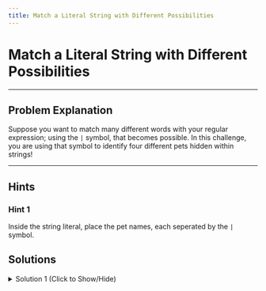 ```yaml
---
title: Match a Literal String with Different Possibilities
---
```

# Match a Literal String with Different Possibilities

---
## Problem Explanation
Suppose you want to match many different words with your regular expression; using the `|` symbol, that becomes possible. In this challenge, you are using that symbol to identify four different pets hidden within strings!


---
## Hints

### Hint 1

Inside the string literal, place the pet names, each seperated by the `|` symbol.

## Solutions

<details><summary>Solution 1 (Click to Show/Hide)</summary>

```js
let petString = "James has a pet cat.";
let petRegex = /dog|cat|bird|fish/;
let result = petRegex.test(petString);
```

</details>